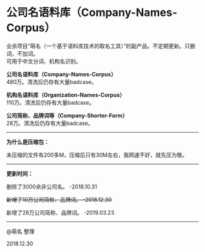 # 公司名语料库（Company-Names-Corpus）
业余项目“萌名（一个基于语料库技术的取名工具）”的副产品。不定期更新。只删词，不加词。</br>
可用于中文分词、机构名识别。

<strong>公司名语料库（Company-Names-Corpus）</strong></br>
480万。清洗后仍存有大量badcase。

<strong>机构名语料库（Organization-Names-Corpus）</strong></br>
110万。清洗后仍存有大量badcase。

<strong>公司简称、品牌词等（Company-Shorter-Form）</strong></br>
28万。清洗后仍存有大量badcase。

---

<strong>为什么是压缩包：</strong>

未压缩的文件有200多M，压缩后只有30M左右，我网速不好，就先压为敬。</br>

---

<strong>更新时间：</strong>

删除了3000余非公司名。 -2018.10.31

<del>新增了10万公司简称、品牌词。 -2018.12.30</del>

新增了28万公司简称、品牌词。 -2019.03.23

---

@萌名 整理

2018.12.30
